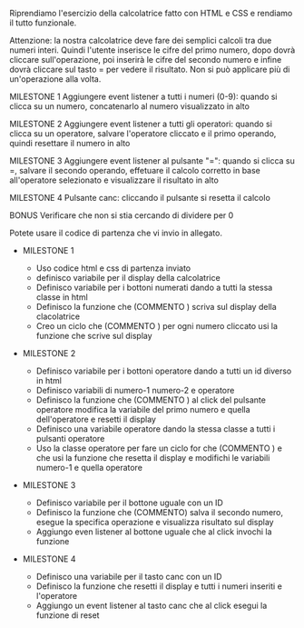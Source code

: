 Riprendiamo l'esercizio della calcolatrice fatto con HTML e CSS e rendiamo il tutto funzionale.

 Attenzione: la nostra calcolatrice deve fare dei semplici calcoli tra due numeri interi. Quindi l'utente inserisce le cifre del primo numero, dopo dovrà cliccare sull'operazione, poi inserirà le cifre del secondo numero e infine dovrà cliccare sul tasto = per vedere il risultato. Non si può applicare più di un'operazione alla volta.

 MILESTONE 1
    Aggiungere event listener a tutti i numeri (0-9): quando si clicca su un numero, concatenarlo al numero visualizzato in alto

 MILESTONE 2
    Aggiungere event listener a tutti gli operatori: quando si clicca su un operatore, salvare l'operatore cliccato e il primo operando, quindi resettare il numero in alto

 MILESTONE 3
    Aggiungere event listener al pulsante "=": quando si clicca su =, salvare il secondo operando, effetuare il calcolo corretto in base all'operatore selezionato e visualizzare il risultato in alto

 MILESTONE 4
    Pulsante canc: cliccando il pulsante si resetta il calcolo

 BONUS
    Verificare che non si stia cercando di dividere per 0

 Potete usare il codice di partenza che vi invio in allegato.

- MILESTONE 1
    - Uso codice html e css di partenza inviato
    - definisco variabile per il display della calcolatrice
    - Definisco variabile per i bottoni numerati dando a tutti la stessa classe in html
    - Definisco la funzione che (COMMENTO <!---"concatenarlo al numero visualizzato in alto" -->) scriva sul display della clacolatrice
    - Creo un ciclo che (COMMENTO <!---"Aggiungere event listener a tutti i numeri"-->) per ogni numero cliccato usi la funzione che scrive sul display

-  MILESTONE 2
   - Definisco variabile per i bottoni operatore dando a tutti un id diverso in html
   - Definisco variabili di numero-1 numero-2 e operatore
   - Definisco la funzione che (COMMENTO <!-- "quando si clicca su un operatore, salvare l'operatore cliccato e il primo operando" -->) al click del pulsante operatore modifica la variabile del primo numero e quella dell'operatore e resetti il display
   - Definisco una variabile operatore dando la stessa classe a tutti i pulsanti operatore 
   - Uso la classe operatore per fare un ciclo for che (COMMENTO <!-- "Aggiungere event listener a tutti gli operatori" -->) e che usi la funzione che resetta il display e modifichi le variabili numero-1 e quella operatore

- MILESTONE 3
   - Definisco variabile per il bottone uguale con un ID
   - Definisco la funzione che (COMMENTO<!-- "salvare il secondo operando, effetuare il calcolo corretto in base all'operatore selezionato e visualizzare il risultato in alto" -->) salva il secondo numero, esegue la specifica operazione e visualizza risultato sul display
   - Aggiungo even listener al bottone uguale che al click invochi la funzione

- MILESTONE 4
   - Definisco una variabile per il tasto canc con un ID
   - Definisco la funzione che resetti il display e tutti i numeri inseriti e l'operatore
   - Aggiungo un event listener al tasto canc che al click esegui la funzione di reset